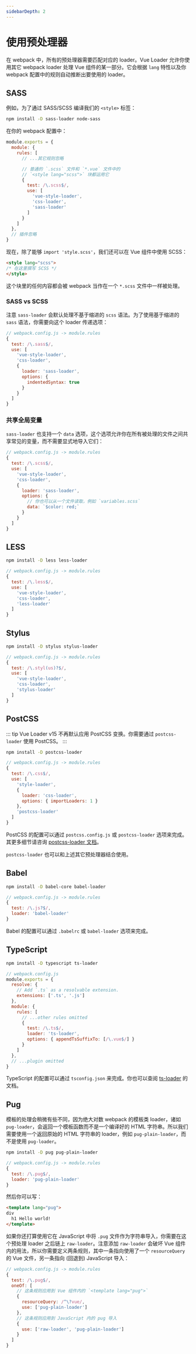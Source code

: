 ```yaml
---
sidebarDepth: 2
---
```


# 使用预处理器

在 webpack 中，所有的预处理器需要匹配对应的 loader。Vue Loader 允许你使用其它 webpack loader 处理 Vue 组件的某一部分。它会根据 `lang` 特性以及你 webpack 配置中的规则自动推断出要使用的 loader。

## SASS

例如，为了通过 SASS/SCSS 编译我们的 `<style>` 标签：

``` bash
npm install -D sass-loader node-sass
```

在你的 webpack 配置中：

``` js
module.exports = {
  module: {
    rules: [
      // ...其它规则忽略

      // 普通的 `.scss` 文件和 `*.vue` 文件中的
      // `<style lang="scss">` 块都运用它
      {
        test: /\.scss$/,
        use: [
          'vue-style-loader',
          'css-loader',
          'sass-loader'
        ]
      }
    ]
  },
  // 插件忽略
}
```

现在，除了能够 `import 'style.scss'`，我们还可以在 Vue 组件中使用 SCSS：

``` html
<style lang="scss">
/* 在这里撰写 SCSS */
</style>
```

这个块里的任何内容都会被 webpack 当作在一个 `*.scss` 文件中一样被处理。

### SASS vs SCSS

注意 `sass-loader` 会默认处理不基于缩进的 `scss` 语法。为了使用基于缩进的 `sass` 语法，你需要向这个 loader 传递选项：

``` js
// webpack.config.js -> module.rules
{
  test: /\.sass$/,
  use: [
    'vue-style-loader',
    'css-loader',
    {
      loader: 'sass-loader',
      options: {
        indentedSyntax: true
      }
    }
  ]
}
```

### 共享全局变量

`sass-loader` 也支持一个 `data` 选项，这个选项允许你在所有被处理的文件之间共享常见的变量，而不需要显式地导入它们：

``` js
// webpack.config.js -> module.rules
{
  test: /\.scss$/,
  use: [
    'vue-style-loader',
    'css-loader',
    {
      loader: 'sass-loader',
      options: {
        // 你也可以从一个文件读取，例如 `variables.scss`
        data: `$color: red;`
      }
    }
  ]
}
```

## LESS

``` bash
npm install -D less less-loader
```

``` js
// webpack.config.js -> module.rules
{
  test: /\.less$/,
  use: [
    'vue-style-loader',
    'css-loader',
    'less-loader'
  ]
}
```

## Stylus

``` bash
npm install -D stylus stylus-loader
```

``` js
// webpack.config.js -> module.rules
{
  test: /\.styl(us)?$/,
  use: [
    'vue-style-loader',
    'css-loader',
    'stylus-loader'
  ]
}
```

## PostCSS

::: tip
Vue Loader v15 不再默认应用 PostCSS 变换。你需要通过 `postcss-loader` 使用 PostCSS。
:::

``` bash
npm install -D postcss-loader
```

``` js
// webpack.config.js -> module.rules
{
  test: /\.css$/,
  use: [
    'style-loader',
    {
      loader: 'css-loader',
      options: { importLoaders: 1 }
    },
    'postcss-loader'
  ]
}
```

PostCSS 的配置可以通过 `postcss.config.js` 或 `postcss-loader` 选项来完成。其更多细节请咨询 [postcss-loader 文档](https://github.com/postcss/postcss-loader)。

`postcss-loader` 也可以和上述其它预处理器结合使用。

## Babel

``` bash
npm install -D babel-core babel-loader
```

``` js
// webpack.config.js -> module.rules
{
  test: /\.js?$/,
  loader: 'babel-loader'
}
```

Babel 的配置可以通过 `.babelrc` 或 `babel-loader` 选项来完成。

## TypeScript

``` bash
npm install -D typescript ts-loader
```

``` js
// webpack.config.js
module.exports = {
  resolve: {
    // Add `.ts` as a resolvable extension.
    extensions: ['.ts', '.js']
  },
  module: {
    rules: [
      // ...other rules omitted
      {
        test: /\.ts$/,
        loader: 'ts-loader',
        options: { appendTsSuffixTo: [/\.vue$/] }
      }
    ]
  },
  // ...plugin omitted
}
```

TypeScript 的配置可以通过 `tsconfig.json` 来完成。你也可以查阅 [ts-loader](https://github.com/TypeStrong/ts-loader) 的文档。

## Pug

模板的处理会稍微有些不同，因为绝大对数 webpack 的模板类 loader，诸如 `pug-loader`，会返回一个模板函数而不是一个编译好的 HTML 字符串。所以我们需要使用一个返回原始的 HTML 字符串的 loader，例如 `pug-plain-loader`，而不是使用 `pug-loader`。

``` bash
npm install -D pug pug-plain-loader
```

``` js
// webpack.config.js -> module.rules
{
  test: /\.pug$/,
  loader: 'pug-plain-loader'
}
```

然后你可以写：

``` html
<template lang="pug">
div
  h1 Hello world!
</template>
```

如果你还打算使用它在 JavaScript 中将 `.pug` 文件作为字符串导入，你需要在这个预处理 loader 之后链上 `raw-loader`。注意添加 `raw-loader` 会破坏 Vue 组件内的用法，所以你需要定义两条规则，其中一条指向使用了一个 `resourceQuery` 的 Vue 文件，另一条指向 (回退到) JavaScript 导入：

``` js
// webpack.config.js -> module.rules
{
  test: /\.pug$/,
  oneOf: [
    // 这条规则应用到 Vue 组件内的 `<template lang="pug">`
    {
      resourceQuery: /^\?vue/,
      use: ['pug-plain-loader']
    },
    // 这条规则应用到 JavaScript 内的 pug 导入
    {
      use: ['raw-loader', 'pug-plain-loader']
    }
  ]
}
```
